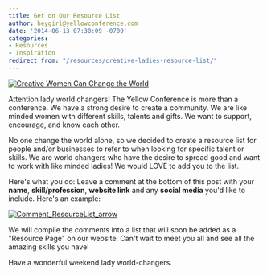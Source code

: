 ```yaml
---
title: Get on Our Resource List
author: heygirl@yellowconference.com
date: '2014-06-13 07:30:09 -0700'
categories:
- Resources
- Inspiration
redirect_from: "/resources/creative-ladies-resource-list/"
---
```


[![Creative Women Can Change the World](https://yellow-blog-images.imgix.net/2014/06/Creative-Women-Can-Change-the-World1.jpg)](https://yellow-blog-images.imgix.net/2014/06/Creative-Women-Can-Change-the-World1.jpg)

Attention lady world changers! The Yellow Conference is more than a conference. We have a strong desire to create a community. We are like minded women with different skills, talents and gifts. We want to support, encourage, and know each other.

No one change the world alone, so we decided to create a resource list for people and/or businesses to refer to when looking for specific talent or skills. We are world changers who have the desire to spread good and want to work with like minded ladies! We would LOVE to add you to the list.

Here's what you do: Leave a comment at the bottom of this post with your **name**, **skill/profession**, **website link** and any **social media** you'd like to include. Here's an example:

[![Comment_ResourceList_arrow](https://yellow-blog-images.imgix.net/2014/06/Comment_ResourceList_arrow.jpg)](https://yellow-blog-images.imgix.net/2014/06/Comment_ResourceList_arrow.jpg)

We will compile the comments into a list that will soon be added as a "Resource Page" on our website. Can't wait to meet you all and see all the amazing skills you have!

Have a wonderful weekend lady world-changers.
